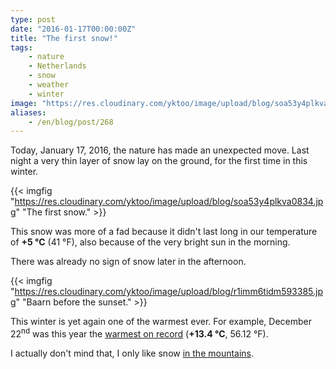 ```yaml
---
type: post
date: "2016-01-17T00:00:00Z"
title: "The first snow!"
tags:
    - nature
    - Netherlands
    - snow
    - weather
    - winter
image: "https://res.cloudinary.com/yktoo/image/upload/blog/soa53y4plkva0834.jpg"
aliases:
    - /en/blog/post/268
---
```


Today, January 17, 2016, the nature has made an unexpected move. Last night a very thin layer of snow lay on the ground, for the first time in this winter.

{{< imgfig "https://res.cloudinary.com/yktoo/image/upload/blog/soa53y4plkva0834.jpg" "The first snow." >}}

<!--more-->

This snow was more of a fad because it didn't last long in our temperature of **+5 °C** (41 °F), also because of the very bright sun in the morning.

There was already no sign of snow later in the afternoon.

{{< imgfig "https://res.cloudinary.com/yktoo/image/upload/blog/r1imm6tidm593385.jpg" "Baarn before the sunset." >}}

This winter is yet again one of the warmest ever. For example, December 22<sup>nd</sup> was this year the [warmest on record](http://nieuws.weeronline.nl/22-december-2015-winter-begint-record-warm/) (**+13.4 °C**, 56.12 °F).

I actually don't mind that, I only like snow [in the mountains](ru;0239).
